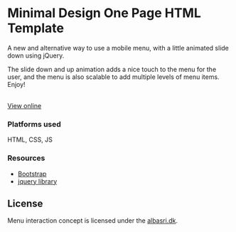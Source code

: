 <h1>Minimal Design One Page HTML Template</h1>
<p>A new and alternative way to use a mobile menu, with a little animated slide down using jQuery.<br> 
 <p> The slide down and up animation adds a nice touch to the menu for the user, and the menu is also scalable to add multiple levels of menu items. Enjoy!
</p>
<br/>
<a href="http://pullmenu.albasri.dk/">View online</a>
<h3>Platforms used</h3>
	HTML, CSS, JS
<h3>Resources</h3>
<ul>
    <li><a href="http://getbootstrap.com/">Bootstrap</a></li>
    <li><a href="https://jquery.com/download/">jquery library</a></li>
</ul>

<h2>License</h2>
Menu interaction concept is licensed under the <a href="http://albasri.dk">albasri.dk</a>.

                                     